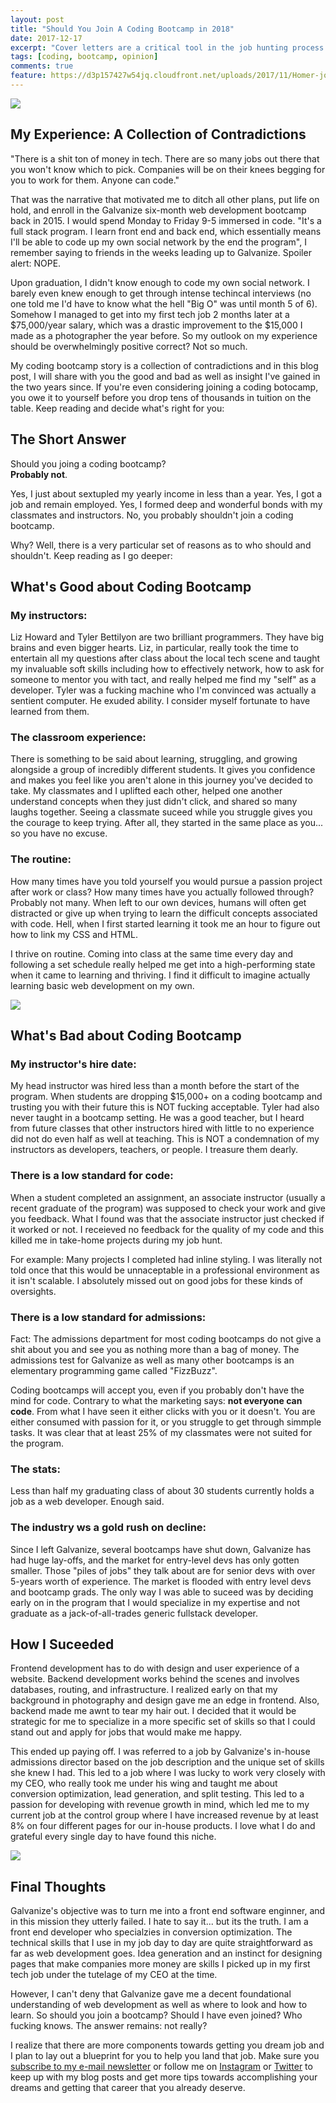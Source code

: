 ```yaml
---
layout: post
title: "Should You Join A Coding Bootcamp in 2018"
date: 2017-12-17
excerpt: "Cover letters are a critical tool in the job hunting process that lets you establish personality, rapport, and assert your qualifications. Learn my four-step formula for a killer cover letter that tells an employer why you're a must-hire candidate. "
tags: [coding, bootcamp, opinion]
comments: true
feature: https://d3p157427w54jq.cloudfront.net/uploads/2017/11/Homer-job-interview.jpg
---
```


<img src="https://media.giphy.com/media/3oriffZLx9WNmFD5JK/giphy.gif">

<h2>My Experience: A Collection of Contradictions</h2>

"There is a shit ton of money in tech. There are so many jobs out there that you won't know which to pick. Companies will be on their knees begging for you to work for them. Anyone can code." 

That was the narrative that motivated me to ditch all other plans, put life on hold, and enroll in the Galvanize six-month web development bootcamp back in 2015. I would spend Monday to Friday 9-5 immersed in code. "It's a full stack program. I learn front end and back end, which essentially means I'll be able to code up my own social network by the end the program", I remember saying to friends in the weeks leading up to Galvanize. Spoiler alert: NOPE. 

Upon graduation, I didn't know enough to code my own social network. I barely even knew enough to get through intense techincal interviews (no one told me I'd have to know what the hell "Big O" was until month 5 of 6). Somehow I managed to get into my first tech job 2 months later at a $75,000/year salary, which was a drastic improvement to the $15,000 I made as a photographer the year before. So my outlook on my experience should be overwhelmingly positive correct? Not so much. 

My coding bootcamp story is a collection of contradictions and in this blog post, I will share with you the good and bad as well as insight I've gained in the two years since. If you're even considering joining a coding botocamp, you owe it to yourself before you drop tens of thousands in tuition on the table. Keep reading and decide what's right for you:

<h2>The Short Answer</h2> 

Should you joing a coding bootcamp?<br>
<strong>Probably not</strong>. 

Yes, I just about sextupled my yearly income in less than a year. 
Yes, I got a job and remain employed. 
Yes, I formed deep and wonderful bonds with my classmates and instructors.
No, you probably shouldn't join a coding bootcamp.

Why? Well, there is a very particular set of reasons as to who should and shouldn't. Keep reading as I go deeper: 



<h2>What's Good about Coding Bootcamp</h2>

<h3>My instructors: </h3>
Liz Howard and Tyler Bettilyon are two brilliant programmers. They have big brains and even bigger hearts. Liz, in particular, really took the time to entertain all my questions after class about the local tech scene and taught my invaluable soft skills including how to effectively network, how to ask for someone to mentor you with tact, and really helped me find my "self" as a developer. Tyler was a fucking machine who I'm convinced was actually a sentient computer. He exuded ability. I consider myself fortunate to have learned from them.

<h3>The classroom experience:</h3>
There is something to be said about learning, struggling, and growing alongside a group of incredibly different students. It gives you confidence and makes you feel like you aren't alone in this journey you've decided to take. My classmates and I uplifted each other, helped one another understand concepts when they just didn't click, and shared so many laughs together. Seeing a classmate suceed while you struggle gives you the courage to keep trying. After all, they started in the same place as you... so you have no excuse. 

<h3>The routine:</h3>
How many times have you told yourself you would pursue a passion project after work or class? How many times have you actually followed through? Probably not many. When left to our own devices, humans will often get distracted or give up when trying to learn the difficult concepts associated with code. Hell, when I first started learning it took me an hour to figure out how to link my CSS and HTML. 

I thrive on routine. Coming into class at the same time every day and following a set schedule really helped me get into a high-performing state when it came to learning and thriving. I find it difficult to imagine actually learning basic web development on my own. 

<img src="https://media.giphy.com/media/xT5LMFZDsj0AKUDYTS/giphy.gif">
<h2>What's Bad about Coding Bootcamp</h2>

<h3>My instructor's hire date: </h3>
My head instructor was hired less than a month before the start of the program. When students are dropping  $15,000+ on a coding bootcamp and trusting you with their future this is NOT fucking acceptable. Tyler had also never taught in a bootcamp setting. He was a good teacher, but I heard from future classes that other instructors hired with little to no experience did not do even half as well at teaching. This is NOT a condemnation of my instructors as developers, teachers, or people. I treasure them dearly. 

<h3>There is a low standard for code: </h3>
When a student completed an assignment, an associate instructor (usually a recent graduate of the program) was supposed to check your work and give you feedback. What I found was that the associate instructor just checked if it worked or not. I receieved no feedback for the quality of my code and this killed me in take-home projects during my job hunt.

For example: Many projects I completed had inline styling. I was literally not told once that this would be unnaceptable in a professional environment as it isn't scalable. I absolutely missed out on good jobs for these kinds of oversights.

<h3>There is a low standard for admissions:</h3>
Fact: The admissions department for most coding bootcamps do not give a shit about you and see you as nothing more than a bag of money. The admissions test for Galvanize as well as many other bootcamps is an elementary programming game called "FizzBuzz". 

Coding bootcamps will accept you, even if you probably don't have the mind for code. Contrary to what the marketing says: <strong>not everyone can code</strong>. From what I have seen it either clicks with you or it doesn't. You are either consumed with passion for it, or you struggle to get through simmple tasks.  It was clear that at least 25% of my classmates were not suited for the program. 

<h3>The stats:</h3>
Less than half my graduating class of about 30 students currently holds a job as a web developer. Enough said. 

<h3>The industry ws a gold rush on decline:</h3>
Since I left Galvanize, several bootcamps have shut down, Galvanize has had huge lay-offs, and the market for entry-level devs has only gotten smaller. Those "piles of jobs" they talk about are for senior devs with over 5-years worth of experience. The market is flooded with entry level devs and bootcamp grads. The only way I was able to suceed was by deciding early on in the program that I would specialize in my expertise and not graduate as a jack-of-all-trades generic fullstack developer. 


<h2>How I Suceeded</h2>
Frontend development has to do with design and user experience of a website. Backend development works behind the scenes and involves databases, routing, and infrastructure. I realized early on that my background in photography and design gave me an edge in frontend. Also, backend made me awnt to tear my hair out. I decided that it would be strategic for me to specialize in a more specific set of skills so that I could stand out and apply for jobs that would make me happy. 

This ended up paying off. I was referred to a job by Galvanize's in-house admissions director based on the job description and the unique set of skills she knew I had. This led to a job where I was lucky to work very closely with my CEO, who really took me under his wing and taught me about conversion optimization, lead generation, and split testing. This led to a passion for developing with revenue growth in mind, which led me to my current job at the control group where I have increased revenue by at least 8% on four different pages for our in-house products. I love what I do and grateful every single day to have found this niche.  




<img src="https://media.giphy.com/media/xT5LMFZDsj0AKUDYTS/giphy.gif">
<h2>Final Thoughts</h2>
Galvanize's objective was to turn me into a front end software enginner, and in this mission they utterly failed. I hate to say it... but its the truth. I am a front end developer who specialzies in conversion optimization. The technical skills that I use in my job day to day are quite straightforward as far as web development goes. Idea generation and an instinct for designing pages that make companies more money are skills I picked up in my first tech job under the tutelage of my CEO at the time.

However, I can't deny that Galvanize gave me a decent foundational understanding of web development as well as where to look and how to learn. So should you join a bootcamp? Should I have even joined? Who fucking knows. The answer remains: not really?

I realize that there are more components towards getting you dream job and I plan to lay out a blueprint for you to help you land that job. Make sure you <a href="#mc_embed_signup" target="_blank">subscribe to my e-mail newsletter</a> or follow me on <a href="https://www.instagram.com/luisrochadev/" target="_blank">Instagram</a> or <a href="https://twitter.com/luisrochadev" target="_blank">Twitter</a> to keep up with my blog posts and get more tips towards accomplishing your dreams and getting that career that you already deserve. 
